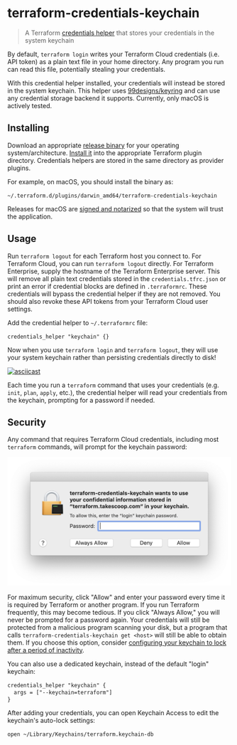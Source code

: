 # terraform-credentials-keychain

> A Terraform [credentials helper](https://www.terraform.io/docs/commands/cli-config.html#credentials-helpers) that stores your credentials in the system keychain

By default, `terraform login` writes your Terraform Cloud credentials (i.e. API token) as a plain text file in your home directory. Any program you run can read this file, potentially stealing your credentials. 

With this credential helper installed, your credentials will instead be stored in the system keychain. This helper uses [99designs/keyring](https://github.com/99designs/keyring) and can use any credential storage backend it supports. Currently, only macOS is actively tested.

## Installing

Download an appropriate [release binary](https://github.com/bendrucker/terraform-credentials-keychain/releases) for your operating system/architecture. [Install it](https://www.terraform.io/docs/plugins/basics.html#installing-plugins) into the appropriate Terraform plugin directory. Credentials helpers are stored in the same directory as provider plugins.

For example, on macOS, you should install the binary as:

```
~/.terraform.d/plugins/darwin_amd64/terraform-credentials-keychain
```

Releases for macOS are [signed and notarized](https://developer.apple.com/developer-id/) so that the system will trust the application.

## Usage

Run `terraform logout` for each Terraform host you connect to. For Terraform Cloud, you can run `terraform logout` directly. For Terraform Enterprise, supply the hostname of the Terraform Enterprise server. This will remove all plain text credentials stored in the `credentials.tfrc.json` or print an error if credential blocks are defined in `.terraformrc`. These credentials will bypass the credential helper if they are not removed. You should also revoke these API tokens from your Terraform Cloud user settings.

Add the credential helper to `~/.terraformrc` file:

```
credentials_helper "keychain" {}
```

Now when you use `terraform login` and `terraform logout`, they will use your system keychain rather than persisting credentials directly to disk!

[![asciicast](https://asciinema.org/a/334212.svg)](https://asciinema.org/a/334212)

Each time you run a `terraform` command that uses your credentials (e.g. `init`, `plan`, `apply`, etc.), the credential helper will read your credentials from the keychain, prompting for a password if needed.

## Security

Any command that requires Terraform Cloud credentials, including most `terraform` commands, will prompt for the keychain password:

![keychain prompt](keychain.png)

For maximum security, click "Allow" and enter your password every time it is required by Terraform or another program. If you run Terraform frequently, this may become tedious. If you click "Always Allow," you will never be prompted for a password again. Your credentials will still be protected from a malicious program scanning your disk, but a program that calls `terraform-credentials-keychain get <host>` will still be able to obtain them. If you choose this option, consider [configuring your keychain to lock after a period of inactivity](https://support.apple.com/guide/keychain-access/mac-keychain-password-kyca1242/mac).

You can also use a dedicated keychain, instead of the default "login" keychain:

```hcl
credentials_helper "keychain" {
  args = ["--keychain=terraform"]
}
```

After adding your credentials, you can open Keychain Access to edit the keychain's auto-lock settings:

```sh
open ~/Library/Keychains/terraform.keychain-db
```
